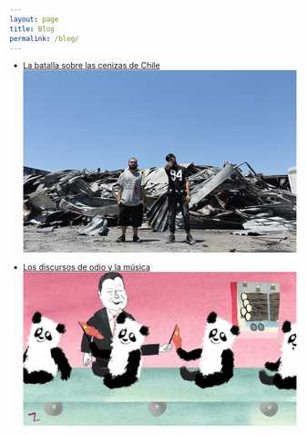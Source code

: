 ```yaml
---
layout: page
title: Blog
permalink: /blog/
---
```


<div class="footer-col.4  footer-col-4">
  <ul class="contact-list">
    <li><span class="icon">
      <i class="fa fa-rocket"></i>
        </span><a href="/blog/1">La batalla sobre las cenizas de Chile<img src="/assets/images/dd.jpg"></a></li>
  </ul>
</div>

<div class="footer-col.4  footer-col-4">
  <ul class="contact-list">
    <li><span class="icon">
      <i class="fa fa-rocket"></i>
        </span><a href="/blog/2">Los discursos de odio y la música<img src="/assets/images/portada2.jpg"></a></li>
  </ul>
</div>
